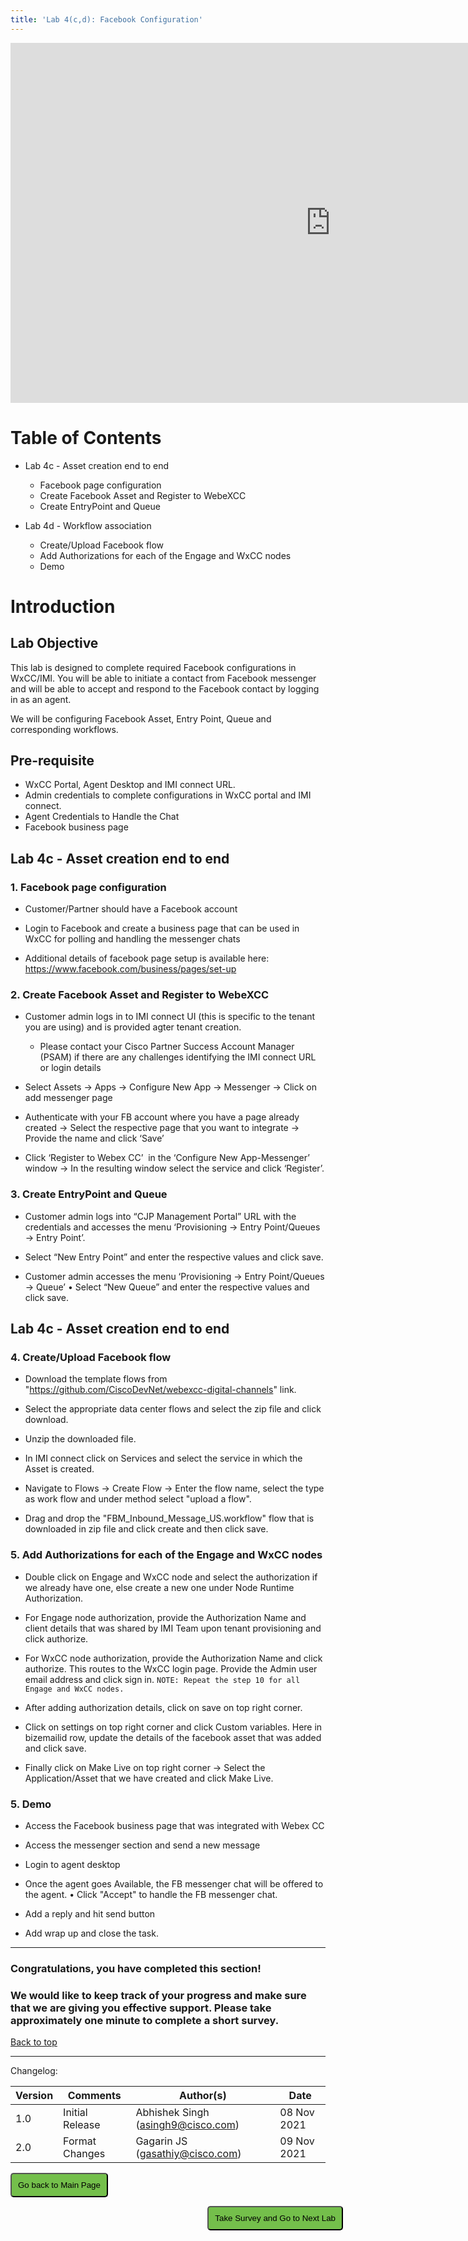 ```yaml
---
title: 'Lab 4(c,d): Facebook Configuration'
---
```


<iframe width="1024" height="576" src="https://www.youtube.com/embed/Di-cmQhrnts" title="" frameborder="0" allow="accelerometer; autoplay; clipboard-write; encrypted-media; gyroscope; picture-in-picture" allowfullscreen></iframe>

# Table of Contents

- Lab 4c - Asset creation end to end 
    * Facebook page configuration
    * Create Facebook Asset and Register to WebeXCC
    * Create EntryPoint and Queue
    
- Lab 4d - Workflow association
    * Create/Upload Facebook flow
    * Add Authorizations for each of the Engage and WxCC nodes
    * Demo 

# Introduction

## Lab Objective
This lab is designed to complete required Facebook configurations in WxCC/IMI. You will be able to initiate a contact from Facebook messenger and will be able to accept and respond to the Facebook contact by logging in as an agent.

We will be configuring  Facebook Asset, Entry Point, Queue and corresponding workflows.

## Pre-requisite
- WxCC Portal, Agent Desktop and IMI connect URL.
- Admin credentials to complete configurations in WxCC portal and IMI connect.
- Agent Credentials to Handle the Chat
- Facebook business page 

## Lab 4c - Asset creation end to end

### 1. Facebook page configuration
- Customer/Partner should have a Facebook account 

- Login to Facebook and create a business page that can be used in WxCC for polling and handling the messenger chats

- Additional details of facebook page setup is available here: https://www.facebook.com/business/pages/set-up

### 2. Create Facebook Asset and Register to WebeXCC
- Customer admin logs in to IMI connect UI  (this is specific to the tenant you are using) and is provided agter tenant creation. 
    - Please contact your Cisco Partner Success Account Manager (PSAM) if there are any challenges identifying the IMI connect URL or login details

- Select Assets -> Apps -> Configure New App -> Messenger -> Click on add messenger page

- Authenticate with your FB account where you have a page already created -> Select the respective page that you want to integrate -> Provide the name and click ‘Save’

-  Click ‘Register to Webex CC’  in the ‘Configure New App-Messenger’ window ->  In the resulting window select the service and click ‘Register’.

### 3. Create EntryPoint and Queue

- Customer admin logs into “CJP Management Portal” URL with the credentials and accesses the menu ‘Provisioning -> Entry Point/Queues -> Entry Point’.

- Select “New Entry Point” and enter the respective values and click save.

- Customer admin accesses the menu ‘Provisioning -> Entry Point/Queues -> Queue’ • Select “New Queue” and enter the respective values and click save.

## Lab 4c - Asset creation end to end

### 4. Create/Upload Facebook flow

- Download the template flows from "https://github.com/CiscoDevNet/webexcc-digital-channels" link.

- Select the appropriate data center flows and select the zip file and click download.

- Unzip the downloaded file.

- In IMI connect click on Services and select the service in which the Asset is created.

- Navigate to Flows -> Create Flow -> Enter the flow name, select the type as work flow and under method select "upload a flow".

- Drag and drop the "FBM_Inbound_Message_US.workflow" flow that is downloaded in zip file and click create and then click save.

### 5. Add Authorizations for each of the Engage and WxCC nodes

- Double click on Engage and WxCC node and select the authorization if we already have one, else create a new one under Node Runtime Authorization.

- For Engage node authorization, provide the Authorization Name and client details that was shared by IMI Team upon tenant provisioning and click authorize.

- For WxCC node authorization, provide the Authorization Name and click authorize. This routes to the WxCC login page. Provide the Admin user email address and click sign in.
`NOTE: Repeat the step 10 for all Engage and WxCC nodes.`

-  After adding authorization details, click on save on top right corner.

- Click on settings on top right corner and click Custom variables. Here in bizemailid row, update the details of the facebook asset that was added and click save.

-  Finally click on Make Live on top right corner -> Select the Application/Asset that we have created and click Make Live.

### 5. Demo

-  Access the Facebook business page that was integrated with Webex CC

- Access the messenger section and send a new message

- Login to agent desktop

- Once the agent goes Available, the FB messenger chat will be offered to the agent. • Click "Accept" to handle the FB messenger chat.

- Add a reply and hit send button 

- Add wrap up and close the task.

---

### Congratulations, you have completed this section! 
### We would like to keep track of your progress and make sure that we are giving you effective support. Please take approximately one minute to complete a short survey.

[Back to top](#table-of-contents)

---

Changelog:

| **Version** | **Comments** | **Author(s)** | **Date** |
| --- | --- | --- | --- |
| 1.0 | Initial Release | Abhishek Singh (asingh9@cisco.com) | 08 Nov 2021 |
| 2.0 | Format Changes | Gagarin JS (gasathiy@cisco.com) | 09 Nov 2021 |


<script>
function mainPage() {window.location.href = "https://wxcctechsummit.github.io/wxcclabguides/NewDigital/HomePage.html";}
function nextLab() 
 {
 window.open("https://app.smartsheet.com/b/form/ff1e015c4aed46bfab3f5caed7850aa4", '_blank');
 window.location.href = "https://wxcctechsummit.github.io/wxcclabguides/NewDigital/5_Templates_Bots.html";
 }
</script>

<div id="button-row">
	<button onclick="mainPage()" style="
  border-radius: 5px;
  background-color: rgb(116,191,75);
  padding: 10px;">Go back to Main Page</button>

<button onclick="nextLab()" style="
  position: absolute;
  right: 200px;
  border-radius: 5px;
  background-color: rgb(116,191,75);
  padding: 10px;">Take Survey and Go to Next Lab</button>


</div>